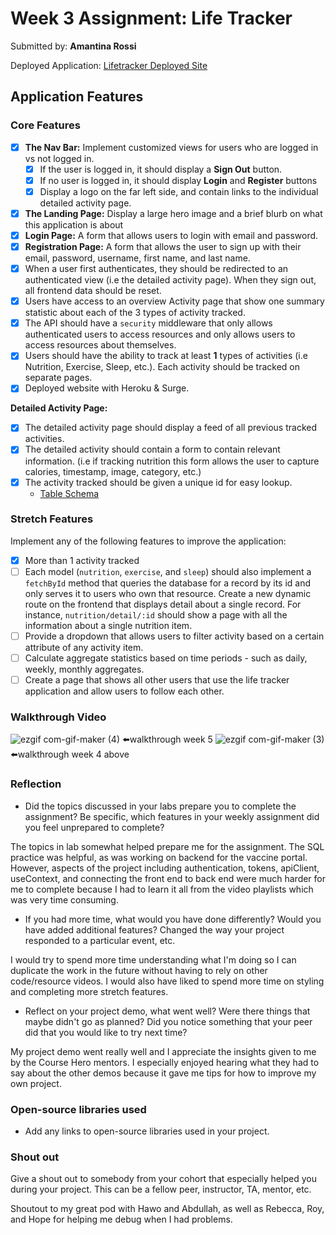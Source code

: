
# Week 3 Assignment: Life Tracker

Submitted by: **Amantina Rossi**

Deployed Application: [Lifetracker Deployed Site](https://lifetracker365.surge.sh/)

## Application Features

### Core Features

- [x] **The Nav Bar:** Implement customized views for users who are logged in vs not logged in.
  - [x] If the user is logged in, it should display a **Sign Out** button. 
  - [x] If no user is logged in, it should display **Login** and **Register** buttons
  - [x] Display a logo on the far left side, and contain links to the individual detailed activity page. 
- [x] **The Landing Page:** Display a large hero image and a brief blurb on what this application is about
- [x] **Login Page:** A form that allows users to login with email and password.
- [x] **Registration Page:** A form that allows the user to sign up with their email, password, username, first name, and last name.
- [x] When a user first authenticates, they should be redirected to an authenticated view (i.e the detailed activity page). When they sign out, all frontend data should be reset.
- [x] Users have access to an overview Activity page that show one summary statistic about each of the 3 types of activity tracked.
- [x] The API should have a `security` middleware that only allows authenticated users to access resources and only allows users to access resources about themselves. 
- [x] Users should have the ability to track at least **1** types of activities (i.e Nutrition, Exercise, Sleep, etc.). Each activity should be tracked on separate pages.
- [x] Deployed website with Heroku & Surge. 

**Detailed Activity Page:**
- [x] The detailed activity page should display a feed of all previous tracked activities.
- [x] The detailed activity should contain a form to contain relevant information. (i.e if tracking nutrition this form allows the user to capture calories, timestamp, image, category, etc.) 
- [x] The activity tracked should be given a unique id for easy lookup.
  * [Table Schema](https://github.com/AmantinaR/tdd-lifetracker-starter/blob/main/lifetracker-api/lifetracker-schema.sql) 

### Stretch Features

Implement any of the following features to improve the application:
- [x] More than 1 activity tracked
- [ ] Each model (`nutrition`, `exercise`, and `sleep`) should also implement a `fetchById` method that queries the database for a record by its id and only serves it to users who own that resource. Create a new dynamic route on the frontend that displays detail about a single record. For instance, `nutrition/detail/:id` should show a page with all the information about a single nutrition item.
- [ ] Provide a dropdown that allows users to filter activity based on a certain attribute of any activity item.
- [ ] Calculate aggregate statistics based on time periods - such as daily, weekly, monthly aggregates.
- [ ] Create a page that shows all other users that use the life tracker application and allow users to follow each other.

### Walkthrough Video


![ezgif com-gif-maker (4)](https://user-images.githubusercontent.com/75582135/178075479-754c7672-ed44-462d-8920-c02bedaee529.gif)
⬅️walkthrough week 5
![ezgif com-gif-maker (3)](https://user-images.githubusercontent.com/75582135/178075512-787b32ce-b814-458e-a580-b4ed4f18f956.gif)
⬅️walkthrough week 4 above


### Reflection

* Did the topics discussed in your labs prepare you to complete the assignment? Be specific, which features in your weekly assignment did you feel unprepared to complete?

The topics in lab somewhat helped prepare me for the assignment. The SQL practice was helpful, as was working on backend for the vaccine portal. However, aspects of the project including authentication, tokens, apiClient, useContext, and connecting the front end to back end were much harder for me to complete because I had to learn it all from the video playlists which was very time consuming.

* If you had more time, what would you have done differently? Would you have added additional features? Changed the way your project responded to a particular event, etc.
  
I would try to spend more time understanding what I'm doing so I can duplicate the work in the future without having to rely on other code/resource videos. I would also have liked to spend more time on styling and completing more stretch features.

* Reflect on your project demo, what went well? Were there things that maybe didn't go as planned? Did you notice something that your peer did that you would like to try next time?

My project demo went really well and I appreciate the insights given to me by the Course Hero mentors. I especially enjoyed hearing what they had to say about the other demos because it gave me tips for how to improve my own project. 

### Open-source libraries used

- Add any links to open-source libraries used in your project.

### Shout out

Give a shout out to somebody from your cohort that especially helped you during your project. This can be a fellow peer, instructor, TA, mentor, etc.

Shoutout to my great pod with Hawo and Abdullah, as well as Rebecca, Roy, and Hope for helping me debug when I had problems.
